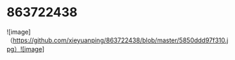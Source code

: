 # 863722438
![image]（https://github.com/xieyuanping/863722438/blob/master/5850ddd97f310.jpg）![image]
